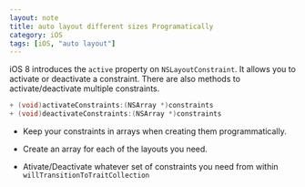 ```yaml
---
layout: note
title: auto layout different sizes Programatically
category: iOS
tags: [iOS, "auto layout"]
---
```


iOS 8 introduces the `active` property on `NSLayoutConstraint`. It allows you to activate or deactivate a constraint. There are also methods to activate/deactivate multiple constraints.

```objective-c
+ (void)activateConstraints:(NSArray *)constraints
+ (void)deactivateConstraints:(NSArray *)constraints
```

* Keep your constraints in arrays when creating them programmatically.

* Create an array for each of the layouts you need.

* Ativate/Deactivate whatever set of constraints you need from within `willTransitionToTraitCollection`
